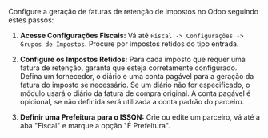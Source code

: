 Configure a geração de faturas de retenção de impostos no Odoo seguindo estes passos:

1. **Acesse Configurações Fiscais:** Vá até `Fiscal -> Configurações -> Grupos de Impostos`. Procure por impostos retidos do tipo entrada.

2. **Configure os Impostos Retidos:** Para cada imposto que requer uma fatura de retenção, garanta que esteja corretamente configurado. Defina um fornecedor, o diário e uma conta pagável para a geração da fatura do imposto se necessário. Se um diário não for especificado, o módulo usará o diário da fatura de compra original. A conta pagável é opicional, se não definida será utilizada a conta padrão do parceiro.

3. **Definir uma Prefeitura para o ISSQN:** Crie ou edite um parceiro, vá até a aba "Fiscal" e marque a opção "É Prefeitura".

